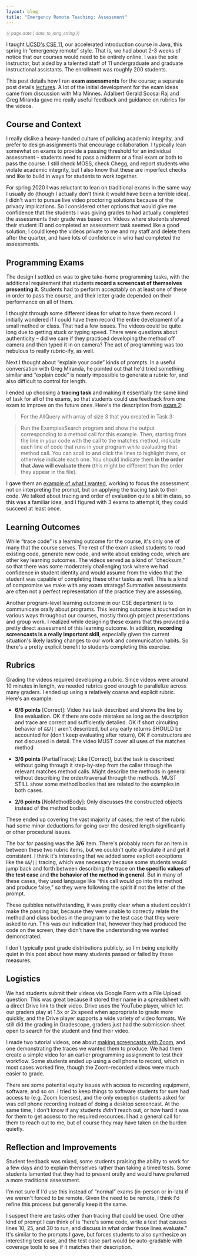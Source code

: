 ```yaml
---
layout: blog
title: "Emergency Remote Teaching: Assessment"
---
```


<em style="color: gray; font-size: smaller">
  {{ page.date | date_to_long_string }}</em>

I taught <a href="https://ucsd-cse11-s20.github.io/">UCSD's CSE 11</a>, our
accelerated introduction course in Java, this spring in “emergency remote”
style. That is, we had about 2-3 weeks of notice that our courses would need
to be entirely online. I was the sole instructor, but aided by a talented
staff of 11 undergraduate and graduate instructional assistants. The
enrollment was roughly 200 students.

This post details how I ran **exam assessments** for the course; a separate
post details <a
href="/notes/2020/06/29/remote-teaching-lectures.html">lectures</a>. A lot of
the initial development for the exam ideas came from discussion with Mia
Minnes. Adalbert Gerald Soosai Raj and Greg Miranda gave me really useful
feedback and guidance on rubrics for the videos.

## Course and Context

I really dislike a heavy-handed culture of policing academic integrity, and
prefer to design assignments that encourage collaboration. I typically lean
somewhat on exams to provide a passing threshold for an individual assessment
– students need to pass a midterm or a final exam or both to pass the course.
I still check MOSS, check Chegg, and report students who violate academic
integrity, but I also know that these are imperfect checks and like to build
in ways for students to work together.

For spring 2020 I was reluctant to lean on traditional exams in the same way
I usually do (though I actually don't think it would have been a terrible
idea). I didn't want to pursue live video proctoring solutions because of the
privacy implications. So I considered other options that would give me
confidence that the students I was giving grades to had actually completed
the assessments their grade was based on. Videos where students showed their
student ID and completed an assessment task seemed like a good solution; I
could keep the videos private to me and my staff and delete them after the
quarter, and have lots of confidence in who had completed the assessments.

## Programming Exams

The design I settled on was to give take-home programming tasks, with the
additional requirement that students **record a screencast of themselves
presenting it**. Students had to perform acceptably on at least one of these
in order to pass the course, and their letter grade depended on their
performance on all of them.

I thought through some different ideas for what to have them record. I
initially wondered if I could have them record the entire development of a
small method or class. That had a few issues. The videos could be quite long
due to getting stuck or typing speed. There were questions about authenticity
– did we care if they practiced developing the method off camera and then
typed it in on camera? The act of programming was too nebulous to really
rubric-ify, as well.

Next I thought about “explain your code” kinds of prompts. In a useful
conversation with Greg Miranda, he pointed out that he'd tried something
similar and “explain code” is nearly impossible to generate a rubric for, and
also difficult to control for length.

I ended up choosing a **tracing task** and making it essentially the same
kind of task for all of the exams, so that students could use feedback from
one exam to improve on the future ones. Here's the description from <a
href="https://ucsd-cse11-s20.github.io/exam2/">exam 2</a>:

> For the AllQuery with array of size 3 that you created in Task 3:

> Run the ExamplesSearch program and show the output corresponding to a method call for this example. Then, starting from the line in your code with the call to the matches method, indicate each line of code that runs in your program while evaluating that method call. You can scoll to and click the lines to highlight them, or otherwise indicate each one. You should indicate them **in the order that Java will evaluate them** (this might be different than the order they appear in the file).

I gave them an <a
href="https://drive.google.com/open?id=1E-TcVXSg9BI4MnWoVU9_BbcRJsu8ZhCf">example
of what I wanted</a>, working to focus the assessment not on interpreting the
prompt, but on applying the tracing task to their code. We talked about
tracing and order of evaluation quite a bit in class, so this was a familiar
idea, and I figured with 3 exams to attempt it, they could succeed at least
once.

## Learning Outcomes

While “trace code” is a learning outcome for the course, it's only one of
many that the course serves. The rest of the exam asked students to read
existing code, generate new code, and write about existing code, which are
other key learning outcomes. The videos served as a kind of “checksum,” so
that there was some moderately challenging task where we had confidence in
student identity and would assume from the video that the student was capable
of completing these other tasks as well. This is a kind of compromise we make
with any exam strategy! Summative assessments are often not a perfect
representation of the practice they are assessing.

Another program-level learning outcome in our CSE department is to
communicate orally about programs. This learning outcome is touched on in
various ways throughout our courses, mostly through project presentations and
group work. I realized while designing these exams that this provided a
pretty direct assessment of this learning outcome. In addition, **recording
screencasts is a really important skill**, especially given the current
situation's likely lasting changes to our work and communication habits. So
there's a pretty explicit benefit to students completing this exercise.

## Rubrics

Grading the videos required developing a rubric. Since videos were around 10
minutes in length, we needed rubrics good enough to parallelize across many
graders. I ended up using a relatively coarse and explicit rubric. Here's an
example:

- **6/6 points** [Correct]: Video has task described and shows the line by
line evaluation. OK if there are code mistakes as long as the description and
trace are correct and sufficiently detailed. OK if short circuiting behavior
of `&&`/`||` aren't described, but any early returns SHOULD be accounted for
(don't keep evaluating after return), OK if constructors are not discussed in
detail. The video MUST cover all uses of the matches method

- **3/6 points** [PartialTrace]: Like [Correct], but the task is described
without going through it step-by-step from the caller through the relevant
matches method calls. Might describe the methods in general without
describing the order/traversal through the methods. MUST STILL show some
method bodies that are related to the examples in both cases.

- **2/6 points** [NoMethodBody]: Only discusses the constructed objects
instead of the method bodies.

These ended up covering the vast majority of cases; the rest of the rubric
had some minor deductions for going over the desired length significantly or
other procedural issues.

The bar for passing was the **3/6** item. There's probably room for an item
in between these two rubric items, but we couldn't quite articulate it and
get it consistent. I think it's interesting that we added some explicit
exceptions like the `&&`/`||` tracing, which was necessary because some
students would jump back and forth between describing the trace on **the
specific values of the test case** and **the behavior of the method in
general**. But in many of these cases, they used language like “this call
_would_ go into this method and produce false,” so they were following the
spirit if not the letter of the prompt.

These quibbles notwithstanding, it was pretty clear when a student couldn't
make the passing bar, because they were unable to correctly relate the method
and class bodies in the program to the test case that they were asked to run.
This was our indication that, however they had produced the code on the
screen, they didn't have the understanding we wanted demonstrated.

I don't typically post grade distributions publicly, so I'm being explicitly
quiet in this post about how many students passed or failed by these
measures.

## Logistics

We had students submit their videos via Google Form with a File Upload
question. This was great because it stored their name in a spreadsheet with a
direct Drive link to their video. Drive uses the YouTube player, which let
our graders play at 1.5x or 2x speed when appropriate to grade more quickly,
and the Drive player supports a wide variety of video formats. We still did
the grading in Gradescope, graders just had the submission sheet open to
search for the student and find their video.

I made two tutorial videos, one about <a
href="https://drive.google.com/open?id=1KROMAQuTCk40zwrEFotlYSJJQdcG_GUU">making
screencasts with Zoom</a>, and one demonstrating the traces we wanted them to
produce. We had them create a simple video for an earlier programming
assignment to test their workflow. Some students ended up using a cell phone
to record, which in most cases worked fine, though the Zoom-recorded videos
were much easier to grade.

There are some potential equity issues with access to recording equipment,
software, and so on. I tried to keep things to software students for sure had
access to (e.g. Zoom licenses), and the only exception students asked for was
cell phone recording instead of doing a desktop screencast. At the same time,
I don't know if any students _didn't_ reach out, or how hard it was for them
to get access to the required resources. I had a general call for them to
reach out to me, but of course they may have taken on the burden quietly.

## Reflection and Improvements

Student feedback was mixed, some students praising the ability to work for a
few days and to explain themselves rather than taking a timed tests. Some
students lamented that they had to present orally and would have preferred a
more traditional assessment.

I'm not sure if I'd use this instead of “normal” exams (in-person or in-lab)
if we weren't forced to be remote. Given the need to be remote, I think I'd
refine this process but generally keep it the same.

I suspect there are tasks other than tracing that could be used. One other
kind of prompt I can think of is “here's some code, write a test that causes
lines 10, 25, and 30 to run, and discuss in what order those lines evaluate.”
It's similar to the prompts I gave, but forces students to also synthesize an
interesting test case, and the test case part would be auto-gradable with
coverage tools to see if it matches their description.


